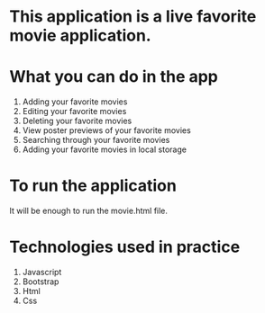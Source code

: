# This application is a live favorite movie application.

# What you can do in the app

1. Adding your favorite movies
2. Editing your favorite movies
3. Deleting your favorite movies
4. View poster previews of your favorite movies
5. Searching through your favorite movies
6. Adding your favorite movies in local storage

# To run the application

It will be enough to run the movie.html file.

# Technologies used in practice

1. Javascript
2. Bootstrap
3. Html
4. Css
